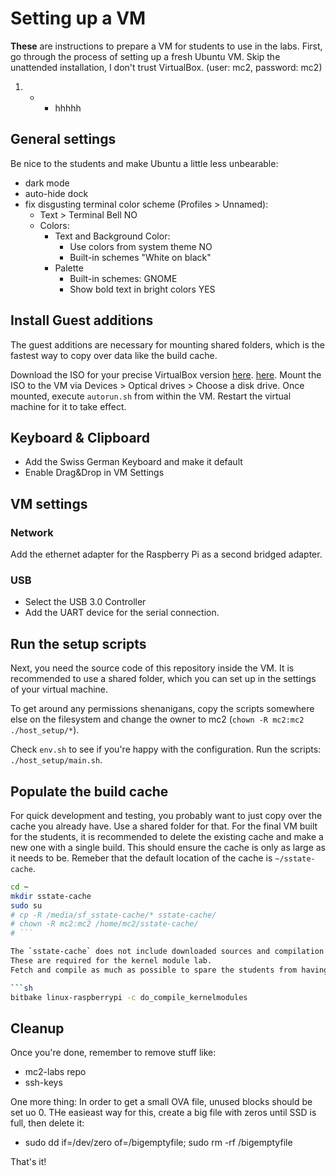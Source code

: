 # Setting up a VM

**These** are instructions to prepare a VM for students to use in the labs.
First, go through the process of setting up a fresh Ubuntu VM.
Skip the unattended installation, I don't trust VirtualBox.
(user: mc2, password: mc2)

1. - - hhhhh

## General settings

Be nice to the students and make Ubuntu a little less unbearable:
- dark mode
- auto-hide dock
- fix disgusting terminal color scheme (Profiles > Unnamed):
  - Text > Terminal Bell NO
  - Colors:
    - Text and Background Color:
      - Use colors from system theme NO
      - Built-in schemes "White on black"
    - Palette
      - Built-in schemes: GNOME
      - Show bold text in bright colors YES

## Install Guest additions

The guest additions are necessary for mounting shared folders, which is the fastest way to copy over data like the build cache.

Download the ISO for your precise VirtualBox version [here][virtual-box-download].
[here][uboot].
Mount the ISO to the VM via Devices > Optical drives > Choose a disk drive.
Once mounted, execute `autorun.sh` from within the VM.
Restart the virtual machine for it to take effect.

## Keyboard & Clipboard

- Add the Swiss German Keyboard and make it default
- Enable Drag&Drop in VM Settings

## VM settings

### Network

Add the ethernet adapter for the Raspberry Pi as a second bridged adapter.

### USB

- Select the USB 3.0 Controller
- Add the UART device for the serial connection.

## Run the setup scripts

Next, you need the source code of this repository inside the VM.
It is recommended to use a shared folder, which you can set up in the settings of your virtual machine.

To get around any permissions shenanigans, copy the scripts somewhere else on the filesystem and change the owner to mc2 (`chown -R mc2:mc2 ./host_setup/*`).

Check `env.sh` to see if you're happy with the configuration.
Run the scripts: `./host_setup/main.sh`.

## Populate the build cache

For quick development and testing, you probably want to just copy over the cache you already have.
Use a shared folder for that.
For the final VM built for the students, it is recommended to delete the existing cache and make a new one with a single build.
This should ensure the cache is only as large as it needs to be.
Remeber that the default location of the cache is `~/sstate-cache`.

```sh
cd ~
mkdir sstate-cache
sudo su
# cp -R /media/sf_sstate-cache/* sstate-cache/
# chown -R mc2:mc2 /home/mc2/sstate-cache/
# ```

The `sstate-cache` does not include downloaded sources and compilation cache of the kernel.
These are required for the kernel module lab.
Fetch and compile as much as possible to spare the students from having to do it during the labs:

```sh
bitbake linux-raspberrypi -c do_compile_kernelmodules
```

## Cleanup

Once you're done, remember to remove stuff like:
- mc2-labs repo
- ssh-keys

One more thing: In order to get a small OVA file, unused blocks should be set uo 0. THe easieast way for this, create a big file with zeros until SSD is full, then delete it:
- sudo dd if=/dev/zero of=/bigemptyfile; sudo rm -rf /bigemptyfile

That's it!

[virtual-box-download]: https://download.virtualbox.org/virtualbox
[uboot]: https://github.com/hansgelke/retro_CircuitPython/blob/main/docs/configuring_u-boot.md
